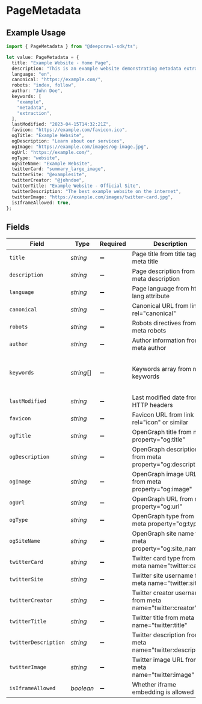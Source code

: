 # PageMetadata

## Example Usage

```typescript
import { PageMetadata } from "@deepcrawl-sdk/ts";

let value: PageMetadata = {
  title: "Example Website - Home Page",
  description: "This is an example website demonstrating metadata extraction.",
  language: "en",
  canonical: "https://example.com/",
  robots: "index, follow",
  author: "John Doe",
  keywords: [
    "example",
    "metadata",
    "extraction",
  ],
  lastModified: "2023-04-15T14:32:21Z",
  favicon: "https://example.com/favicon.ico",
  ogTitle: "Example Website",
  ogDescription: "Learn about our services",
  ogImage: "https://example.com/images/og-image.jpg",
  ogUrl: "https://example.com/",
  ogType: "website",
  ogSiteName: "Example Website",
  twitterCard: "summary_large_image",
  twitterSite: "@examplesite",
  twitterCreator: "@johndoe",
  twitterTitle: "Example Website - Official Site",
  twitterDescription: "The best example website on the internet",
  twitterImage: "https://example.com/images/twitter-card.jpg",
  isIframeAllowed: true,
};
```

## Fields

| Field                                                         | Type                                                          | Required                                                      | Description                                                   | Example                                                       |
| ------------------------------------------------------------- | ------------------------------------------------------------- | ------------------------------------------------------------- | ------------------------------------------------------------- | ------------------------------------------------------------- |
| `title`                                                       | *string*                                                      | :heavy_minus_sign:                                            | Page title from title tag or meta title                       | Example Website - Home Page                                   |
| `description`                                                 | *string*                                                      | :heavy_minus_sign:                                            | Page description from meta description                        | This is an example website demonstrating metadata extraction. |
| `language`                                                    | *string*                                                      | :heavy_minus_sign:                                            | Page language from html lang attribute                        | en                                                            |
| `canonical`                                                   | *string*                                                      | :heavy_minus_sign:                                            | Canonical URL from link rel="canonical"                       | https://example.com/                                          |
| `robots`                                                      | *string*                                                      | :heavy_minus_sign:                                            | Robots directives from meta robots                            | index, follow                                                 |
| `author`                                                      | *string*                                                      | :heavy_minus_sign:                                            | Author information from meta author                           | John Doe                                                      |
| `keywords`                                                    | *string*[]                                                    | :heavy_minus_sign:                                            | Keywords array from meta keywords                             | [<br/>"example",<br/>"metadata",<br/>"extraction"<br/>]       |
| `lastModified`                                                | *string*                                                      | :heavy_minus_sign:                                            | Last modified date from HTTP headers                          | 2023-04-15T14:32:21Z                                          |
| `favicon`                                                     | *string*                                                      | :heavy_minus_sign:                                            | Favicon URL from link rel="icon" or similar                   | https://example.com/favicon.ico                               |
| `ogTitle`                                                     | *string*                                                      | :heavy_minus_sign:                                            | OpenGraph title from meta property="og:title"                 | Example Website                                               |
| `ogDescription`                                               | *string*                                                      | :heavy_minus_sign:                                            | OpenGraph description from meta property="og:description"     | Learn about our services                                      |
| `ogImage`                                                     | *string*                                                      | :heavy_minus_sign:                                            | OpenGraph image URL from meta property="og:image"             | https://example.com/images/og-image.jpg                       |
| `ogUrl`                                                       | *string*                                                      | :heavy_minus_sign:                                            | OpenGraph URL from meta property="og:url"                     | https://example.com/                                          |
| `ogType`                                                      | *string*                                                      | :heavy_minus_sign:                                            | OpenGraph type from meta property="og:type"                   | website                                                       |
| `ogSiteName`                                                  | *string*                                                      | :heavy_minus_sign:                                            | OpenGraph site name from meta property="og:site_name"         | Example Website                                               |
| `twitterCard`                                                 | *string*                                                      | :heavy_minus_sign:                                            | Twitter card type from meta name="twitter:card"               | summary_large_image                                           |
| `twitterSite`                                                 | *string*                                                      | :heavy_minus_sign:                                            | Twitter site username from meta name="twitter:site"           | @examplesite                                                  |
| `twitterCreator`                                              | *string*                                                      | :heavy_minus_sign:                                            | Twitter creator username from meta name="twitter:creator"     | @johndoe                                                      |
| `twitterTitle`                                                | *string*                                                      | :heavy_minus_sign:                                            | Twitter title from meta name="twitter:title"                  | Example Website - Official Site                               |
| `twitterDescription`                                          | *string*                                                      | :heavy_minus_sign:                                            | Twitter description from meta name="twitter:description"      | The best example website on the internet                      |
| `twitterImage`                                                | *string*                                                      | :heavy_minus_sign:                                            | Twitter image URL from meta name="twitter:image"              | https://example.com/images/twitter-card.jpg                   |
| `isIframeAllowed`                                             | *boolean*                                                     | :heavy_minus_sign:                                            | Whether iframe embedding is allowed                           | true                                                          |